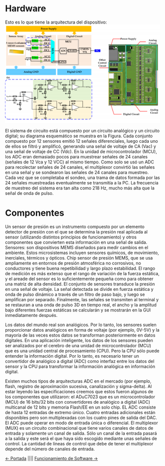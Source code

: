 # Hardware

Esto es lo que tiene la arquitectura del dispositivo:
![](CH1.png)

El sistema de circuito está compuesto por un circuito analógico y un circuito digital; su diagrama esquemático se muestra en la Figura. Cada conjunto compuesto por 12 sensores emitió 12 señales diferenciales, luego cada uno de ellos se filtró y amplificó, generando una señal de voltaje de CA (Vac) y una señal de voltaje de CC (Vdc). En la unidad de microcontrolador (MCU), los ADC eran demasiado pocos para muestrear señales de 24 canales (señales de 12 Vca y 12 VCC) al mismo tiempo. Como solo se usó un ADC para recolectar señales de 24 canales, el multiplexor convirtió las señales en una señal y se sondearon las señales de 24 canales para muestreo. Cada vez que se completaba el sondeo, una trama de datos formada por las 24 señales muestreadas eventualmente se transmitía a la PC. La frecuencia de muestreo del sistema era tan alta como 218 Hz, mucho más alta que la señal de onda de pulso.

# Componentes

Un sensor de presión es un instrumento compuesto por un elemento detector de presión con el que se determina la presión real aplicada al sensor (utilizando distintos principios de funcionamiento) y otros componentes que convierten esta información en una señal de salida.
Sensores: son dispositivos MEMS diseñados para medir cambios en el ambiente. Estos microsistemas incluyen sensores químicos, de movimiento, inerciales, térmicos y ópticos.
Chip sensor de presión MEMS, que se usa ampliamente en entornos de presión atmosférica no corrosivos, no conductores y tiene buena repetibilidad y largo plazo estabilidad. El rango de medición es más extenso que el rango de variación de la fuerza estática, y el areade del sensor es lo suficientemente pequeña como para obtener una matriz de alta densidad. 
El conjunto de sensores transduce la presión en una señal de voltaje. La señal detectada se divide en fuerza estática y onda de pulso dinámico a través de un filtro de paso bajo, y luego se amplifican por separado. Finalmente, las señales se transmiten al terminal y se restauran a una onda de pulso 3D en tiempo real, el ancho y la amplitud bajo diferentes fuerzas estáticas se calcularán y se mostrarán en la GUI inmediatamente después.

Los datos del mundo real son analógicos. Por lo tanto, los sensores suelen proporcionar datos analógicos en forma de voltaje (por ejemplo, 0V-5V) y la mayoría de las veces estos datos se transforman posteriormente en datos digitales.
En una aplicación inteligente, los datos de los sensores pueden ser analizados por el cerebro de una unidad de microcontrolador (MCU) que es una unidad central de procesamiento (CPU). Pero la CPU sólo puede entender la información digital. Por lo tanto, es necesario tener un convertidor de analógico a digital (ADC) como interfaz entre los datos del sensor y la CPU para transformar la información analógica en información digital.

Existen muchos tipos de arquitecturas ADC en el mercado (por ejemplo, flash, registro de aproximación sucesiva, canalización y sigma-delta). 
Al estar leyendo las especificaciones creemos que estos fueron algunos de los componentes que utilizaron: el ADuC7023 que es un microcontrolador (MCU) de 16 bits/32 bits con convertidores de analógico a digital (ADC) multicanal de 12 bits y memoria Flash/EE en un solo chip. EL ADC consiste de hasta 12 entradas de extremo único. Cuatro entradas adicionales están disponibles pero son multiplexadas con los cuatro pines de salida del DAC. El ADC puede operar en modo de entrada única o diferencial. 
El multiplexor (MUX) es un circuito combinacional que tiene varios canales de datos de entrada y solamente un canal de salida. Sólo un canal de la entrada pasará a la salida y este será el que haya sido escogido mediante unas señales de control.
La cantidad de líneas de control que debe de tener el multiplexor depende del número de canales de entrada. 


[<- Portada](README.md)
||||
[Funcionamiento de Software ->](Software.md)
